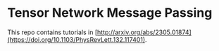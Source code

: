 # Tensor Network Message Passing

This repo contains tutorials in [http://arxiv.org/abs/2305.01874](https://doi.org/10.1103/PhysRevLett.132.117401).
